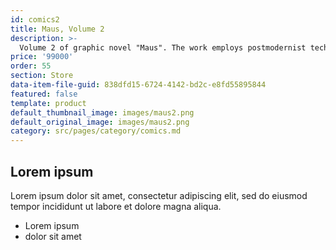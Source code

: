 ```yaml
---
id: comics2
title: Maus, Volume 2
description: >-
  Volume 2 of graphic novel "Maus". The work employs postmodernist techniques and represents Jews as mice, Germans as cats, and Poles as pigs.
price: '99000'
order: 55
section: Store
data-item-file-guid: 838dfd15-6724-4142-bd2c-e8fd55895844
featured: false
template: product
default_thumbnail_image: images/maus2.png
default_original_image: images/maus2.png
category: src/pages/category/comics.md
---
```

## Lorem ipsum
Lorem ipsum dolor sit amet, consectetur adipiscing elit, sed do eiusmod tempor incididunt ut labore et dolore magna aliqua.
- Lorem ipsum
- dolor sit amet